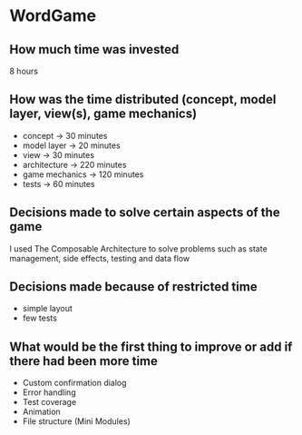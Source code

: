 # WordGame

## How much time was invested
8 hours

## How was the time distributed (concept, model layer, view(s), game mechanics)
- concept         ->  30 minutes
- model layer     ->  20 minutes
- view            ->  30 minutes
- architecture    -> 220 minutes
- game mechanics  -> 120 minutes
- tests           ->  60 minutes

## Decisions made to solve certain aspects of the game

I used The Composable Architecture to solve problems such as state management, side effects, testing and data flow

## Decisions made because of restricted time

- simple layout
- few tests

## What would be the first thing to improve or add if there had been more time

- Custom confirmation dialog
- Error handling
- Test coverage
- Animation
- File structure (Mini Modules)
